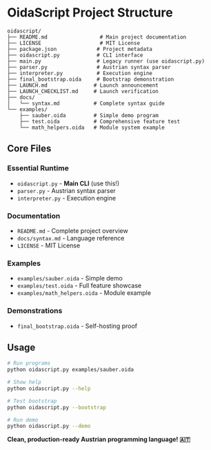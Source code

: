 # OidaScript Project Structure

```
oidascript/
├── README.md                 # Main project documentation
├── LICENSE                   # MIT License
├── package.json             # Project metadata
├── oidascript.py            # CLI interface
├── main.py                  # Legacy runner (use oidascript.py)
├── parser.py                # Austrian syntax parser
├── interpreter.py           # Execution engine
├── final_bootstrap.oida     # Bootstrap demonstration
├── LAUNCH.md               # Launch announcement
├── LAUNCH_CHECKLIST.md     # Launch verification
├── docs/
│   └── syntax.md           # Complete syntax guide
└── examples/
    ├── sauber.oida         # Simple demo program
    ├── test.oida           # Comprehensive feature test
    └── math_helpers.oida   # Module system example
```

## Core Files

### Essential Runtime
- `oidascript.py` - **Main CLI** (use this!)
- `parser.py` - Austrian syntax parser
- `interpreter.py` - Execution engine

### Documentation  
- `README.md` - Complete project overview
- `docs/syntax.md` - Language reference
- `LICENSE` - MIT License

### Examples
- `examples/sauber.oida` - Simple demo
- `examples/test.oida` - Full feature showcase  
- `examples/math_helpers.oida` - Module example

### Demonstrations
- `final_bootstrap.oida` - Self-hosting proof

## Usage

```bash
# Run programs
python oidascript.py examples/sauber.oida

# Show help
python oidascript.py --help

# Test bootstrap
python oidascript.py --bootstrap

# Run demo  
python oidascript.py --demo
```

**Clean, production-ready Austrian programming language! 🇦🇹**
